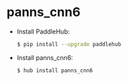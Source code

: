 # panns_cnn6
* Install PaddleHub: 

    ```bash
    $ pip install --upgrade paddlehub
    ```

* Install panns_cnn6: 

    ```bash
    $ hub install panns_cnn6
    ```

